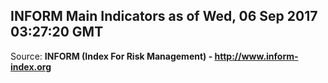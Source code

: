 ## INFORM Main Indicators as of Wed, 06 Sep 2017 03:27:20 GMT

Source: **INFORM (Index For Risk Management) - http://www.inform-index.org**